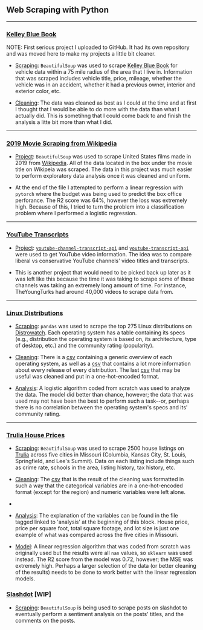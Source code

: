 ## Web Scraping with Python
---------------------------

### [Kelley Blue Book](kbb)
NOTE: First serious project I uploaded to GitHub. It had its own repository and was moved here to make my projects a little bit cleaner.

- [Scraping](kbb/kbb_scraper.py): `BeautifulSoup` was used to scrape [Kelley Blue Book](https://www.kbb.com) for vehicle data within a 75 mile radius of the area that I live in. Information that was scraped includes vehicle title, price, mileage, whether the vehicle was in an accident, whether it had a previous owner, interior and exterior color, etc.

- [Cleaning](kbb/kbb_analysis.py): The data was cleaned as best as I could at the time and at first I thought that I would be able to do more with the data than what I actually did. This is sometihng that I could come back to and finish the analysis a litte bit more than what I did.

--------------------------------------
### [2019 Movie Scraping from Wikipedia](wikimovies)

- [Project](wikimovies/movie-scraper.py): `BeautifulSoup` was used to scrape United States films made in 2019 from [Wikipedia](https://en.wikipedia.org/wiki/List_of_American_films_of_2019). All of the data located in the box under the movie title on Wikipeia was scraped. The data in this project was much easier to perform exploratory data analysis once it was cleaned and uniform.

- At the end of the file I attempted to perform a linear regression with `pytorch` where the budget was being used to predict the box office perforance. The R2 score was 64%, however the loss was extremely high. Because of this, I tried to turn the problem into a classification problem where I performed a logistic regression.

----------------------
### [YouTube Transcripts](youtube-transcripts)

- [Project](youtube-transcripts/yt-scraper.py): [`youtube-channel-transcript-api`](https://pypi.org/project/youtube-channel-transcript-api/) and [`youtube-transcript-api`](https://pypi.org/project/youtube-transcript-api/) were used to get YouTube video information. The idea was to compare liberal vs conservative YouTube channels' video titles and transcripts.

- This is another project that would need to be picked back up later as it was left like this because the time it was taking to scrape some of these channels was taking an extremely long amount of time. For instance, TheYoungTurks had around 40,000 videos to scrape data from.

-----------------------
### [Linux Distributions](distrowatch)

- [Scraping](distrowatch/scrapen-wiki.py): `pandas` was used to scrape the top 275 Linux distributions on [Distrowatch](https://distrowatch.com/). Each operating system has a table containing its specs (e.g., distribution the operating system is based on, its architecture, type of desktop, etc.) and the community rating (popularity).

- [Cleaning](distrowatch/scrapenclean.py): There is a [csv](distrowatch/data/df-os_info.csv) containing a generic overview of each operating system, as well as a [csv](distrowatch/data/df-all_versions.csv) that contains a lot more information about every release of every distribution.  The last [csv](distrowatch/data/df-ohe.csv) that may be useful was cleaned and put in a one-hot-encoded format.

- [Analysis](distrowatch/logreg.py): A logistic algorithm coded from scratch was used to analyze the data.  The model did better than chance, however; the data that was used may not have been the best to perform such a task--or, perhaps there is no correlation between the operating system's specs and its' community rating.

-----------------------
### [Trulia House Prices](trulia)

- [Scraping](trulia/trulia_scraper.py): `BeautifulSoup` was used to scrape 2500 house listings on [Trulia](https://trulia.com) across five cities in Missouri (Columbia, Kansas City, St. Louis, Springfield, and Lee's Summit).  Data on each listing include things such as crime rate, schools in the area, listing history, tax history, etc.

- [Cleaning](trulia/trulia_cleaning.py): The [csv](trulia/df/df_full.csv) that is the result of the cleaning was formatted in such a way that the categorical variables are in a  one-hot-encoded format (except for the region) and numeric variables were left alone.
-
- [Analysis](trulia/trulia_analysis.py): The explanation of the variables can be found in the file tagged linked to 'analysis' at the beginning of this block.  House price, price per square foot, total square footage, and lot size is just one example of what was compared across the five cities in Missouri.

- [Model](trulia/trulia_model.py): A linear regression algorithm that was coded from scratch was originally used but the results were all `nan` values, so `sklearn` was used instead.  The R2 score from the model was 0.72, however; the MSE was extremely high.  Perhaps a larger selection of the data (or better cleaning of the results) needs to be done to work better with the linear regression models.

### [Slashdot](slashdot) [WIP]

- [Scraping](slashdot/slashdot.py): `BeautifulSoup` is being used to scrape posts on slashdot to eventually perform a sentiment analysis on the posts' titles, and the comments on the posts.
